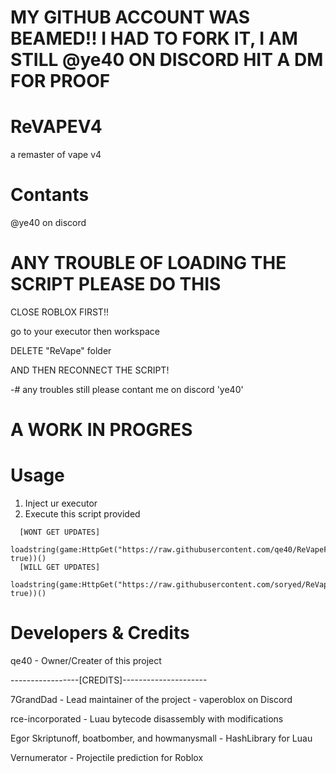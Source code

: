 # MY GITHUB ACCOUNT WAS BEAMED!! I HAD TO FORK IT, I AM STILL @ye40 ON DISCORD HIT A DM FOR PROOF 

# ReVAPEV4
a remaster of vape v4

# Contants
@ye40 on discord

# ANY TROUBLE OF LOADING THE SCRIPT PLEASE DO THIS
CLOSE ROBLOX FIRST!!

go to your executor then workspace

DELETE "ReVape" folder

AND THEN RECONNECT THE SCRIPT!

-# any troubles still please contant me on discord 'ye40'

# A WORK IN PROGRES
# Usage
1. Inject ur executor
2. Execute this script provided
```
  [WONT GET UPDATES]
  loadstring(game:HttpGet("https://raw.githubusercontent.com/qe40/ReVapeForRoblox/main/NewMainScript.lua", true))()
  [WILL GET UPDATES]
  loadstring(game:HttpGet("https://raw.githubusercontent.com/soryed/ReVapeForRoblox/main/NewMainScript.lua", true))()
```

# Developers & Credits
qe40 - Owner/Creater of this project

-----------------[CREDITS]---------------------

7GrandDad - Lead maintainer of the project - vaperoblox on Discord

rce-incorporated - Luau bytecode disassembly with modifications

Egor Skriptunoff, boatbomber, and howmanysmall - HashLibrary for Luau

Vernumerator - Projectile prediction for Roblox

